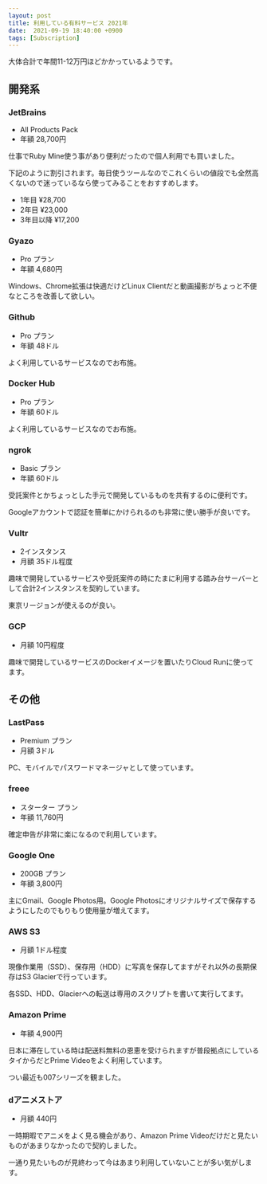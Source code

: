 ```yaml
---
layout: post
title: 利用している有料サービス 2021年 
date:  2021-09-19 18:40:00 +0900
tags: [Subscription]
---
```


大体合計で年間11-12万円ほどかかっているようです。

## 開発系

### JetBrains

- All Products Pack
- 年額 28,700円

仕事でRuby Mine使う事があり便利だったので個人利用でも買いました。

下記のように割引されます。毎日使うツールなのでこれくらいの値段でも全然高くないので迷っているなら使ってみることをおすすめします。

- 1年目 ¥28,700
- 2年目 ¥23,000
- 3年目以降 ¥17,200

### Gyazo

- Pro プラン
- 年額 4,680円

Windows、Chrome拡張は快適だけどLinux Clientだと動画撮影がちょっと不便なところを改善して欲しい。

### Github

- Pro プラン
- 年額 48ドル

よく利用しているサービスなのでお布施。

### Docker Hub

- Pro プラン
- 年額 60ドル

よく利用しているサービスなのでお布施。

### ngrok  

- Basic プラン
- 年額 60ドル

受託案件とかちょっとした手元で開発しているものを共有するのに便利です。

Googleアカウントで認証を簡単にかけられるのも非常に使い勝手が良いです。
 
### Vultr

- 2インスタンス
- 月額 35ドル程度

趣味で開発しているサービスや受託案件の時にたまに利用する踏み台サーバーとして合計2インスタンスを契約しています。

東京リージョンが使えるのが良い。

### GCP

- 月額 10円程度

趣味で開発しているサービスのDockerイメージを置いたりCloud Runに使ってます。

## その他

### LastPass

- Premium プラン
- 月額 3ドル

PC、モバイルでパスワードマネージャとして使っています。

### freee

- スターター プラン
- 年額 11,760円

確定申告が非常に楽になるので利用しています。

### Google One

- 200GB プラン
- 年額 3,800円

主にGmail、Google Photos用。Google Photosにオリジナルサイズで保存するようにしたのでもりもり使用量が増えてます。

### AWS S3

- 月額 1ドル程度

現像作業用（SSD）、保存用（HDD）に写真を保存してますがそれ以外の長期保存はS3 Glacierで行っています。

各SSD、HDD、Glacierへの転送は専用のスクリプトを書いて実行してます。

### Amazon Prime

- 年額 4,900円

日本に滞在している時は配送料無料の恩恵を受けられますが普段拠点にしているタイからだとPrime Videoをよく利用しています。

つい最近も007シリーズを観ました。

### dアニメストア

- 月額 440円

一時期暇でアニメをよく見る機会があり、Amazon Prime Videoだけだと見たいものがあまりなかったので契約しました。

一通り見たいものが見終わって今はあまり利用していないことが多い気がします。
